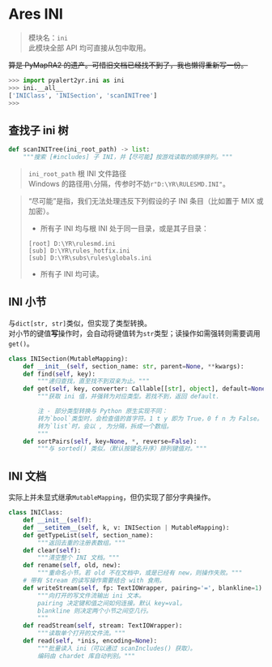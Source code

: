 # Ares INI

> 模块名：`ini`  
> 此模块全部 API 均可直接从包中取用。

~~算是 PyMapRA2 的遗产。可惜旧文档已经找不到了，我也懒得重新写一份。~~

```python
>>> import pyalert2yr.ini as ini
>>> ini.__all__
['INIClass', 'INISection', 'scanINITree']
>>>
```

## 查找子 ini 树
```python
def scanINITree(ini_root_path) -> list:
    """搜索 [#includes] 子 INI，并【尽可能】按游戏读取的顺序排列。"""
```

> `ini_root_path` 根 INI 文件路径  
Windows 的路径用`\`分隔，传参时不妨`r"D:\YR\RULESMD.INI"`。

> “尽可能”是指，我们无法处理违反下列假设的子 INI 条目（比如置于 MIX 或加密）。
> - 所有子 INI 均与根 INI 处于同一目录，或是其子目录：
> ```
> [root] D:\YR\rulesmd.ini
> [sub] D:\YR\rules_hotfix.ini
> [sub] D:\YR\subs\rules\globals.ini
> ```
> - 所有子 INI 均可读。

## INI 小节

与`dict[str, str]`类似，但实现了类型转换。  
对小节的键值**写**操作时，会自动将键值转为`str`类型；读操作如需强转则需要调用`get()`。

```python
class INISection(MutableMapping):
    def __init__(self, section_name: str, parent=None, **kwargs):
    def find(self, key):
        """递归查找，直至找不到双亲为止。"""
    def get(self, key, converter: Callable[[str], object], default=None):
        """获取 ini 值，并强转为对应类型。若找不到，返回 default.

        注 - 部分类型转换与 Python 原生实现不同：
        转为`bool`类型时，会检查值的首字符。1 t y 即为 True，0 f n 为 False。
        转为`list`时，会以 , 为分隔，拆成一个数组。
        """
    def sortPairs(self, key=None, *, reverse=False):
        """与 sorted() 类似，（默认按键名升序）排列键值对。"""
```

## INI 文档

实际上并未显式继承`MutableMapping`，但仍实现了部分字典操作。

```python
class INIClass:
    def __init__(self):
    def __setitem__(self, k, v: INISection | MutableMapping):
    def getTypeList(self, section_name):
        """返回去重的注册表数组。"""
    def clear(self):
        """清空整个 INI 文档。"""
    def rename(self, old, new):
        """重命名小节。若 old 不在文档中，或是已经有 new，则操作失败。"""
    # 带有 Stream 的读写操作需要结合 with 食用。
    def writeStream(self, fp: TextIOWrapper, pairing='=', blankline=1):
        """向打开的写文件流输出 ini 文本。
        pairing 决定键和值之间如何连接。默认 key=val。
        blankline 则决定两个小节之间空几行。
        """
    def readStream(self, stream: TextIOWrapper):
        """读取单个打开的文件流。"""
    def read(self, *inis, encoding=None):
        """批量读入 ini（可以通过 scanIncludes() 获取）。
        编码由 chardet 库自动判别。"""
```
